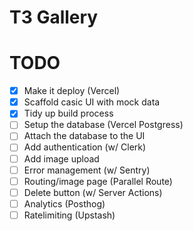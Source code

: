 # T3 Gallery

# TODO

- [x] Make it deploy (Vercel)
- [x] Scaffold casic UI with mock data
- [x] Tidy up build process
- [ ] Setup the database (Vercel Postgress)
- [ ] Attach the database to the UI
- [ ] Add authentication (w/ Clerk)
- [ ] Add image upload
- [ ] Error management (w/ Sentry)
- [ ] Routing/image page (Parallel Route)
- [ ] Delete button (w/ Server Actions)
- [ ] Analytics (Posthog)
- [ ] Ratelimiting (Upstash)
